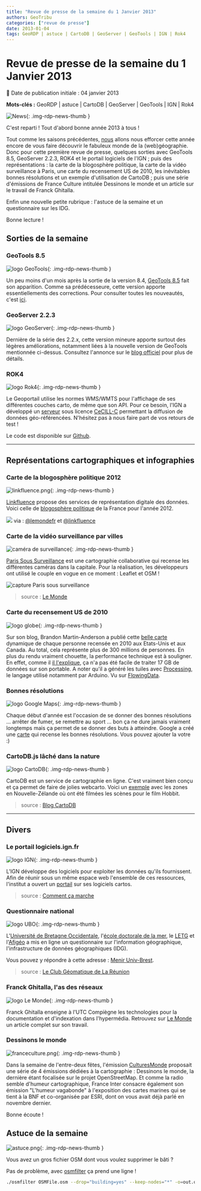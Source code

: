 ```yaml
---
title: "Revue de presse de la semaine du 1 Janvier 2013"
authors: GeoTribu
categories: ["revue de presse"]
date: 2013-01-04
tags: GeoRDP | astuce | CartoDB | GeoServer | GeoTools | IGN | Rok4
---
```


# Revue de presse de la semaine du 1 Janvier 2013

:calendar: Date de publication initiale : 04 janvier 2013

**Mots-clés :** GeoRDP | astuce | CartoDB | GeoServer | GeoTools | IGN | Rok4

![News](https://cdn.geotribu.fr/img/internal/icons-rdp-news/news.png "Icône news générique"){: .img-rdp-news-thumb }

C'est reparti ! Tout d'abord bonne année 2013 à tous !

Tout comme les saisons précédentes, [nous](https://static.geotribu.fr/team/) allons nous efforcer cette année encore de vous faire découvrir le fabuleux monde de la (web)géographie. Donc pour cette première revue de presse, quelques sorties avec GeoTools 8.5, GeoServer 2.2.3, ROK4 et le portail logiciels de l'IGN ; puis des représentations : la carte de la blogosphère politique, la carte de la vidéo surveillance à Paris, une carte du recensement US de 2010, les inévitables bonnes résolutions et un exemple d'utilisation de CartoDB ; puis une série d'émissions de France Culture intitulée Dessinons le monde et un article sur le travail de Franck Ghitalla.

Enfin une nouvelle petite rubrique : l'astuce de la semaine et un questionnaire sur les IDG.

Bonne lecture !

## Sorties de la semaine

### GeoTools 8.5

![logo GeoTools](https://cdn.geotribu.fr/img/logos-icones/logiciels_librairies/geotools.png){: .img-rdp-news-thumb }

Un peu moins d'un mois après la sortie de la version 8.4, [GeoTools 8.5](http://geotoolsnews.blogspot.com/2012/12/geotools-85-released.html) fait son apparition. Comme sa prédécesseure, cette version apporte essentiellements des corrections. Pour consulter toutes les nouveautés, c'est [ici](http://jira.codehaus.org/secure/ReleaseNote.jspa?projectId=10270&version=18994).

### GeoServer 2.2.3

![logo GeoServer](https://cdn.geotribu.fr/img/logos-icones/logiciels_librairies/geoserver.png){: .img-rdp-news-thumb }

Dernière de la série des 2.2.x, cette version mineure apporte surtout des légères améliorations, notamment liées à la nouvelle version de GeoTools mentionnée ci-dessus. Consultez l'annonce sur le [blog officiel](http://blog.geoserver.org/2012/12/24/geoserver-2-2-3-released/) pour plus de détails.

### ROK4

![logo Rok4](https://cdn.geotribu.fr/img/logos-icones/logiciels_librairies/rok4.png){: .img-rdp-news-thumb }

Le Geoportail utilise les normes WMS/WMTS pour l'affichage de ses différentes couches carto, de même que son API. Pour ce besoin, l'IGN a développé un [serveur](http://www.rok4.org/) sous licence [CeCILL-C](http://www.cecill.info/licences/Licence_CeCILL-C_V1-fr.html) permettant la diffusion de données géo-référencées. N'hésitez pas à nous faire part de vos retours de test !

Le code est disponible sur [Github](https://github.com/rok4).

----

## Représentations cartographiques et infographies

### Carte de la blogosphère politique 2012

![linkfluence.png](https://cdn.geotribu.fr/img/logos-icones/linkfluence.jpg){: .img-rdp-news-thumb }

[Linkfluence](http://fr.linkfluence.net/) propose des services de représentation digitale des données. Voici celle de [blogosphère politique](http://t.co/evVigNy9) de la France pour l'année 2012.

[![](https://cdn.geotribu.fr/img/Blog/linkfluencecarte.png)](http://t.co/TnCVSEUP) via : [@lemondefr](https://twitter.com/lemondefr) et [@linkfluence](https://twitter.com/linkfluence)

### Carte de la vidéo surveillance par villes

![caméra de surveillance](https://cdn.geotribu.fr/img/logos-icones/divers/camera_surveillance.png){: .img-rdp-news-thumb }

[Paris Sous Surveillance](https://paris.sous-surveillance.net/) est une cartographie collaborative qui recense les différentes caméras dans la capitale. Pour la réalisation, les développeurs ont utilisé le couple en vogue en ce moment : Leaflet et OSM !

![capture Paris sous surveillance](https://cdn.geotribu.fr/img/articles-blog-rdp/capture-ecran/paris_sous_surveillance.jpg)

> source : [Le Monde](https://www.lemonde.fr/technologies/article/2012/12/21/la-carte-collaborative-des-cameras-de-surveillance-s-invite-a-paris_1809674_651865.html?utm_source=geotribu)

### Carte du recensement US de 2010

![logo globe](https://cdn.geotribu.fr/img/internal/icons-rdp-news/world.png "Icône de globe"){: .img-rdp-news-thumb }

Sur son blog, Brandon Martin-Anderson a publié cette [belle carte](http://bmander.com/dotmap/index.html) dynamique de chaque personne recensée en 2010 aux Etats-Unis et aux Canada. Au total, cela représente plus de 300 millions de personnes. En plus du rendu vraiment chouette, la performance technique est à souligner. En effet, comme il [il l'explique](http://bmander.com/dotmap/methods.html), ça n'a pas été facile de traiter 17 GB de données sur son portable. A noter qu'il a généré les tuiles avec [Processing](http://www.processing.org/), le langage utilisé notamment par Arduino. Vu sur [FlowingData](http://flowingdata.com/2012/12/31/map-of-every-person-counted-in-2010-us-census/).

### Bonnes résolutions

![logo Google Maps](https://cdn.geotribu.fr/img/logos-icones/entreprises_association/google/google_maps.png){: .img-rdp-news-thumb }

Chaque début d'année est l'occasion de se donner des bonnes résolutions ... arrêter de fumer, se remettre au sport ... bon ça ne dure jamais vraiment longtemps mais ça permet de se donner des buts à atteindre. Google a créé une [carte](http://www.google.fr/intl/fr/zeitgeist/2012/resolutions/index.html) qui recense les bonnes résolutions. Vous pouvez ajouter la votre :)

### CartoDB.js lâché dans la nature

![logo CartoDB](https://cdn.geotribu.fr/img/logos-icones/entreprises_association/cartodb.png){: .img-rdp-news-thumb }

CartoDB est un service de cartographie en ligne. C'est vraiment bien conçu et ça permet de faire de jolies webcarto. Voici un [exemple](http://cartodb.github.com/cartodb.js/examples/TheHobbitLocations) avec les zones en Nouvelle-Zélande où ont été filmées les scènes pour le film Hobbit.

> source : [Blog CartoDB](http://blog.cartodb.com/post/38979096292/cartodb-js-released-into-the-wild)

----

## Divers

### Le portail logiciels.ign.fr

![logo IGN](https://cdn.geotribu.fr/img/logos-icones/entreprises_association/ign.png){: .img-rdp-news-thumb }

L'IGN développe des logiciels pour exploiter les données qu'ils fournissent. Afin de réunir sous un même espace web l'ensemble de ces ressources, l'institut a ouvert un [portail](http://logiciels.ign.fr/) sur ses logiciels cartos.

> source : [Comment ça marche](http://www.commentcamarche.net/news/5861696-l-ign-lance-un-portail-de-logiciels-dedie-au-developpement-de-services-cartographiques)

### Questionnaire national

![logo UBO](https://cdn.geotribu.fr/img/logos-icones/entreprises_association/universite_bretagne_occidentale.jpg){: .img-rdp-news-thumb }

L'[Université de Bretagne Occidentale](http://www.univ-brest.fr/), l'[école doctorale de la mer](http://www.univ-brest.fr/menu/recherche-innovation/Organisation_de_la_recherche/Axe_Mer//L_ecole_Doctorale_des_Sciences_de_la_Mer.cid13363), le [LETG](http://letg.univ-nantes.fr/fr/laboratoire/1/presentation) et l'[Afigéo](http://www.afigeo.asso.fr/) a mis en ligne un questionnaire sur l'information géographique, l'infrastructure de données géographiques (IDG).

Vous pouvez y répondre à cette adresse : [Menir Univ-Brest](http://menir.univ-brest.fr/limesurvey/index.php?sid=62967&lang=fr).

> source : [Le Club Géomatique de La Réunion](http://clubgeomatique.agorah.com/clubgeomatique/index.php/component/content/article/65-cat-geomactus/437-questionnaire-national-l-information-geographique-infrastructure-de-donnees-geographiques-idg.html)

### Franck Ghitalla, l'as des réseaux

![logo Le Monde](https://cdn.geotribu.fr/img/logos-icones/divers/lemonde.jpg){: .img-rdp-news-thumb }

Franck Ghitalla enseigne à l'UTC Compiègne les technologies pour la documentation et d'indexation dans l'hypermédia. Retrouvez sur [Le Monde](https://www.lemonde.fr/sciences/article/2012/12/27/franck-ghitalla-l-as-des-reseaux_1810967_1650684.html) un article complet sur son travail.

### Dessinons le monde

![franceculture.png](https://cdn.geotribu.fr/img/logos-icones/divers/france_culture.png){: .img-rdp-news-thumb }

Dans la semaine de l'entre-deux fêtes, l'émission [CulturesMonde](http://www.franceculture.fr/emission-culturesmonde) proposait une série de 4 émissions dédiées à la cartographie : Dessinons le monde, la dernière étant focalisée sur le projet OpenStreetMap. Et comme la radio semble d'humeur cartographique, France Inter consacre également son émission "L'humeur vagabonde" à l'exposition des cartes marines qui se tient à la BNF et co-organisée par ESRI, dont on vous avait déjà parlé en novembre dernier.

Bonne écoute !

## Astuce de la semaine

![astuce.png](https://cdn.geotribu.fr/img/logos-icones/astuce.png){: .img-rdp-news-thumb }

Vous avez un gros fichier OSM dont vous voulez supprimer le bâti ?

Pas de problème, avec [osmfilter](https://wiki.openstreetmap.org/wiki/Osmfilter) ça prend une ligne !

```bash
./osmfilter OSMFile.osm --drop="building=yes" --keep-nodes="*" -o=out.osm
```
